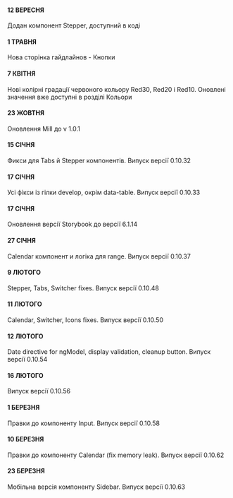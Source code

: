 #### 12 ВЕРЕСНЯ
Додан компонент Stepper, доступний в коді

#### 1 ТРАВНЯ
Нова сторінка гайдлайнов - Кнопки

#### 7 КВІТНЯ
Нові колірні градації червоного кольору Red30, Red20 і Red10.
Оновлені значення вже доступні в розділі Кольори

#### 23 ЖОВТНЯ
Оновлення Mill до v 1.0.1

#### 15 СІЧНЯ
Фикси для Tabs й Stepper компонентів. Випуск версії 0.10.32

#### 17 СІЧНЯ
Усі фікси із гілки develop, окрім data-table. Випуск версії 0.10.33

#### 17 СІЧНЯ
Оновлення версії Storybook до версії 6.1.14

#### 27 СІЧНЯ
Calendar компонент и логіка для range. Випуск версії 0.10.37

#### 9 ЛЮТОГО
Stepper, Tabs, Switcher fixes. Випуск версії 0.10.48

#### 11 ЛЮТОГО
Calendar, Switcher, Icons fixes. Випуск версії 0.10.50

#### 12 ЛЮТОГО
Date directive for ngModel, display validation, cleanup button. Випуск версії 0.10.54

#### 16 ЛЮТОГО
Випуск версії 0.10.56

#### 1 БЕРЕЗНЯ
Правки до компоненту Input. Випуск версії 0.10.58

#### 10 БЕРЕЗНЯ
Правки до компоненту Calendar (fix memory leak). Випуск версії 0.10.62

#### 23 БЕРЕЗНЯ
Мобільна версія компоненту Sidebar. Випуск версії 0.10.63
